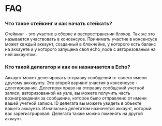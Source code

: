 # FAQ

### Что такое стейкинг и как начать стейкать?

Стейкинг - это участие в сборке и распространении блоков. Так же это называется участвовать в консенсусе. Принимать участие в консенсусе может каждый аккаунт, созданный в блокчейне, у которого есть баланс на аккаунте и у которого запущена своя echo_node с авторизованым на ней аккаунтом.

### Кто такой делегатор и как он назначается в Echo?

Аккаунт может делегировать отправку сообщений от своего имени другому акккаунту. Это второй вариант участия в консенсусе - делегирование. Делегируя право на отправку сообщений учетной записи, авторизованной на узле, вы можете получить часть вознаграждения за сообщение, которое было отправлено от имени вашей учетной записи. ID делегата вы можете увидеть в объекте вашего аккаунта. Изначально делегатом назначется аккаунт, который вас зарегистрировал. Делегата также можно поменять на другой аккаунт.
